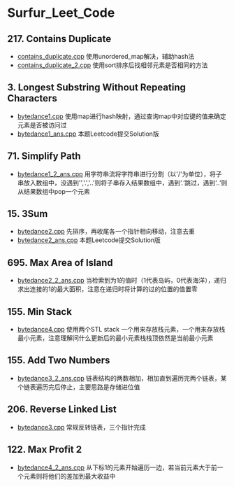 # Surfur_Leet_Code
## 217. Contains Duplicate
- [contains_duplicate.cpp](https://github.com/yeyuezhishui/Surfur_Leet_Code/blob/master/contains_duplicate.cpp)
  使用unordered_map解决，辅助hash法
- [contains_duplicate_2.cpp](https://github.com/yeyuezhishui/Surfur_Leet_Code/blob/master/contains_duplicate_2.cpp)
  使用sort排序后找相邻元素是否相同的方法
## 3. Longest Substring Without Repeating Characters
- [bytedance1.cpp](https://github.com/yeyuezhishui/Surfur_Leet_Code/blob/master/bytedance1.cpp)
  使用map进行hash映射，通过查询map中对应键的值来确定元素是否被访问过
- [bytedance1_ans.cpp](https://github.com/yeyuezhishui/Surfur_Leet_Code/blob/master/bytedance1_ans.cpp)
  本题Leetcode提交Solution版
## 71. Simplify Path
- [bytedance1_2_ans.cpp](https://github.com/yeyuezhishui/Surfur_Leet_Code/blob/master/bytedance1_2_ans.cpp)
  用字符串流将字符串进行分割（以'/'为单位），将子串放入数组中，没遇到'','.','..'则将子串存入结果数组中，遇到‘.‘跳过，遇到‘..’则从结果数组中pop一个元素
## 15. 3Sum
- [bytedance2.cpp](https://github.com/yeyuezhishui/Surfur_Leet_Code/blob/master/bytedance2.cpp)
  先排序，再收尾各一个指针相向移动，注意去重
- [bytedance2_ans.cpp](https://github.com/yeyuezhishui/Surfur_Leet_Code/blob/master/bytedance2_ans.cpp)
  本题Leetcode提交Solution版
## 695. Max Area of Island
- [bytedance2_2_ans.cpp](https://github.com/yeyuezhishui/Surfur_Leet_Code/blob/master/bytedance2_2_ans.cpp)
  当检索到为1的值时（1代表岛屿，0代表海洋），递归求出连接的1的最大面积，注意在递归时将计算的过的位置的值置零
## 155. Min Stack
- [bytedance4.cpp](https://github.com/yeyuezhishui/Surfur_Leet_Code/blob/master/bytedance4.cpp)
  使用两个STL stack 一个用来存放栈元素，一个用来存放栈最小元素，注意理解问什么更新后的最小元素栈栈顶依然是当前最小元素
## 155. Add Two Numbers
- [bytedance3_2_ans.cpp](https://github.com/yeyuezhishui/Surfur_Leet_Code/blob/master/bytedance3_2_ans.cpp)
  链表结构的两数相加，相加直到遍历完两个链表，某个链表遍历完后停止，主要思路是存储进位值
## 206. Reverse Linked List
- [bytedance3.cpp](https://github.com/yeyuezhishui/Surfur_Leet_Code/blob/master/bytedance3.cpp)
  常规反转链表，三个指针完成
## 122. Max Profit 2
- [bytedance4_2_ans.cpp](https://github.com/yeyuezhishui/Surfur_Leet_Code/blob/master/bytedance4_2_ans.cpp)
  从下标1的元素开始遍历一边，若当前元素大于前一个元素则将他们的差加到最大收益中
